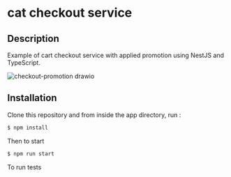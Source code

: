 # cat checkout service

## Description
Example of cart checkout service with applied promotion using NestJS and TypeScript.

![checkout-promotion drawio](https://user-images.githubusercontent.com/101957071/162619880-e5a622e6-7ba5-4f59-bb38-c5a5f9af71f6.png)

## Installation
Clone this repository and from inside the app directory, run : 
```bash
$ npm install
```

Then to start
```bash
$ npm run start
```

To run tests
```bash
```